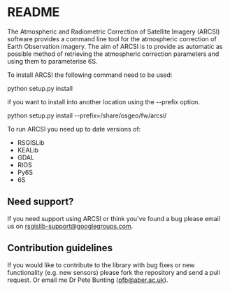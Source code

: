 # README #

The Atmospheric and Radiometric Correction of Satellite Imagery (ARCSI) software provides a command line tool for the atmospheric correction of Earth Observation imagery. The aim of ARCSI is to provide as automatic as possible method of retrieving the atmospheric correction parameters and using them to parameterise 6S.


To install ARCSI the following command need to be used:

python setup.py install

if you want to install into another location using the --prefix option.

python setup.py install --prefix=/share/osgeo/fw/arcsi/

To run ARCSI you need up to date versions of:

* RSGISLib
* KEALib
* GDAL
* RIOS 
* Py6S
* 6S

## Need support? ##

If you need support using ARCSI or think you've found a bug please email us on rsgislib-support@googlegroups.com.

## Contribution guidelines ##

If you would like to contribute to the library with bug fixes or new functionality (e.g. new sensors) please fork the repository and send a pull request. Or email me Dr Pete Bunting (pfb@aber.ac.uk). 

